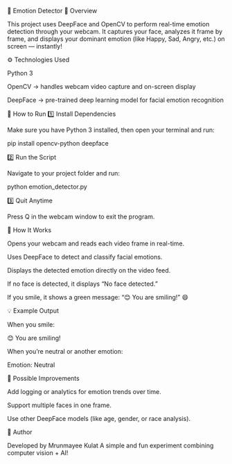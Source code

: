 🧠 Emotion Detector
🎯 Overview

This project uses DeepFace and OpenCV to perform real-time emotion detection through your webcam.
It captures your face, analyzes it frame by frame, and displays your dominant emotion (like Happy, Sad, Angry, etc.) on screen — instantly!

⚙️ Technologies Used

Python 3

OpenCV → handles webcam video capture and on-screen display

DeepFace → pre-trained deep learning model for facial emotion recognition

🚀 How to Run
1️⃣ Install Dependencies

Make sure you have Python 3 installed, then open your terminal and run:

pip install opencv-python deepface

2️⃣ Run the Script

Navigate to your project folder and run:

python emotion_detector.py

3️⃣ Quit Anytime

Press Q in the webcam window to exit the program.

🧩 How It Works

Opens your webcam and reads each video frame in real-time.

Uses DeepFace to detect and classify facial emotions.

Displays the detected emotion directly on the video feed.

If no face is detected, it displays “No face detected.”

If you smile, it shows a green message: “😊 You are smiling!” 😄

💡 Example Output

When you smile:

😊 You are smiling!


When you’re neutral or another emotion:

Emotion: Neutral

🌱 Possible Improvements

Add logging or analytics for emotion trends over time.

Support multiple faces in one frame.

Use other DeepFace models (like age, gender, or race analysis).

🙌 Author

Developed by Mrunmayee Kulat
A simple and fun experiment combining computer vision + AI!
